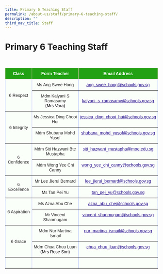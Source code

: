 ```yaml
---
title: Primary 6 Teaching Staff
permalink: /about-us/staff/primary-6-teaching-staff/
description: ""
third_nav_title: Staff
---
```

Primary 6 Teaching Staff
========================

<br>

<style type="text/css">
.tg  {border-collapse:collapse;border-color:#aabcfe;border-spacing:0;}
.tg td{background-color:#e8edff;border-color:#aabcfe;border-style:solid;border-width:1px;color:#669;
  font-family:Arial, sans-serif;font-size:14px;overflow:hidden;padding:10px 5px;word-break:normal;}
.tg th{background-color:#b9c9fe;border-color:#aabcfe;border-style:solid;border-width:1px;color:#039;
  font-family:Arial, sans-serif;font-size:14px;font-weight:normal;overflow:hidden;padding:10px 5px;word-break:normal;}
.tg .tg-g24l{background-color:#FBFFFA;border-color:inherit;color:#21088A;font-weight:bold;text-align:center;
  text-decoration:underline;vertical-align:top}
.tg .tg-ug26{background-color:#FBFFFA;border-color:inherit;color:#222;text-align:center;vertical-align:middle}
.tg .tg-ehgc{background-color:#22A114;border-color:#ffccc9;color:#FBFFFA;font-weight:bold;text-align:center;vertical-align:top}
.tg .tg-djmn{background-color:#FBFFFA;border-color:inherit;color:#222;text-align:center;vertical-align:middle}
.tg .tg-33ww{background-color:#FBFFFA;border-color:inherit;color:#21088A;font-weight:bold;text-align:center;
  text-decoration:underline;vertical-align:top}
</style>
<table class="tg">
<thead>
  <tr>
    <th class="tg-ehgc">Class</th>
    <th class="tg-ehgc">Form Teacher</th>
    <th class="tg-ehgc">Email Address</th>
  </tr>
</thead>
<tbody>
  <tr>
    <td class="tg-djmn" rowspan="2"><span style="color:#222;background-color:#FBFFFA">6 Respect</span></td>
    <td class="tg-djmn"><span style="color:#222;background-color:#FBFFFA">Ms Ang Swee Hong</span></td>
    <td class="tg-33ww"><a href="mailto:ang_swee_hong@schools.gov.sg"><span style="font-weight:500;text-decoration:underline;color:#21088A">ang_swee_hong@schools.gov.sg</span></a></td>
  </tr>
  <tr>
    <td class="tg-ug26"><span style="color:#222;background-color:#FBFFFA">Mdm Kalyani S Ramasamy</span><br><span style="color:#000;background-color:#FFF"> (Mrs Vara)</span><br></td>
    <td class="tg-g24l" style="text-align: center; vertical-align: middle;"><a href="mailto:kalyani_s_ramasamy@schools.gov.sg"><span style="font-weight:500;text-decoration:underline;color:#21088A">kalyani_s_ramasamy@schools.gov.sg</span></a><br></td>
  </tr>
  <tr>
    <td class="tg-djmn" rowspan="2"><span style="color:#222;background-color:#FBFFFA">6 Integrity</span></td>
    <td class="tg-djmn"><span style="color:#222;background-color:#FBFFFA">Ms Jessica Ding Chooi Hui</span></td>
    <td class="tg-33ww"><a href="mailto:jessica_ding_chooi_hui@schools.gov.sg"><span style="font-weight:500;text-decoration:underline;color:#21088A">jessica_ding_chooi_hui@schools.gov.sg</span></a></td>
  </tr>
  <tr>
    <td class="tg-ug26"><span style="color:#222;background-color:#FBFFFA">Mdm Shubana Mohd Yusof</span><br></td>
    <td class="tg-g24l"><a href="mailto:shubana_mohd_yusof@schools.gov.sg"><span style="font-weight:500;text-decoration:underline;color:#21088A">shubana_mohd_yusof@schools.gov.sg</span></a><br></td>
  </tr>
  <tr>
    <td class="tg-djmn" rowspan="2"><span style="color:#222;background-color:#FBFFFA">6 Confidence</span></td>
    <td class="tg-djmn"><span style="color:#222;background-color:#FBFFFA">Mdm Siti Hazwani Bte Mustapha</span></td>
    <td class="tg-33ww"><a href="mailto:siti_hazwani_mustapha@moe.edu.sg"><span style="font-weight:500;text-decoration:underline;color:#21088A">siti_hazwani_mustapha@moe.edu.sg</span></a></td>
  </tr>
  <tr>
    <td class="tg-ug26"><span style="color:#222;background-color:#FBFFFA">Mdm Wong Yee Chi Canny</span></td>
    <td class="tg-g24l"><a href="mailto:wong_yee_chi_canny@schools.gov.sg"><span style="font-weight:500;text-decoration:underline;color:#21088A">wong_yee_chi_canny@schools.gov.sg</span></a></td>
  </tr>
  <tr>
    <td class="tg-djmn" rowspan="2"><span style="color:#222;background-color:#FBFFFA">6 Excellence</span></td>
    <td class="tg-djmn"><span style="color:#222;background-color:#FBFFFA">Mr Lee Jierui Bernard</span><br></td>
    <td class="tg-33ww"><a href="mailto:lee_jierui_bernard@schools.gov.sg"><span style="font-weight:500;text-decoration:underline;color:#21088A">lee_jierui_bernard@schools.gov.sg</span></a><br></td>
  </tr>
  <tr>
    <td class="tg-ug26"><span style="color:#222;background-color:#FBFFFA">Ms Tan Pei Yu</span></td>
    <td class="tg-g24l"><a href="mailto:tan_pei_yu@schools.gov.sg"><span style="font-weight:500;text-decoration:underline;color:#21088A">tan_pei_yu@schools.gov.sg</span></a></td>
  </tr>
  <tr>
    <td class="tg-djmn" rowspan="2"><span style="color:#222;background-color:#FBFFFA">6 Aspiration</span></td>
    <td class="tg-djmn"><span style="color:#222;background-color:#FBFFFA">Ms Azna Abu Che</span><br></td>
    <td class="tg-33ww"><a href="mailto:azna_abu_che@schools.gov.sg"><span style="font-weight:500;text-decoration:underline;color:#21088A">azna_abu_che@schools.gov.sg</span></a><br></td>
  </tr>
  <tr>
    <td class="tg-ug26"><span style="color:#222;background-color:#FBFFFA">Mr Vincent Shanmugam</span><br></td>
    <td class="tg-g24l"><a href="mailto:vincent_shanmugam@schools.gov.sg"><span style="font-weight:500;text-decoration:underline;color:#21088A">vincent_shanmugam@schools.gov.sg</span></a><br></td>
  </tr>
  <tr>
    <td class="tg-djmn" rowspan="2"><span style="color:#222;background-color:#FBFFFA">6 Grace</span></td>
    <td class="tg-djmn"><span style="color:#222;background-color:#FBFFFA">Mdm Nur Martina Ismail</span><br></td>
    <td class="tg-33ww"><a href="mailto:nur_martina_ismail@schools.gov.sg"><span style="font-weight:500;text-decoration:underline;color:#21088A">nur_martina_ismail@schools.gov.sg</span></a></td>
  </tr>
  <tr>
    <td class="tg-ug26"><span style="color:#222;background-color:#FBFFFA">Mdm Chua Chuu Luan</span><br><span style="color:#000;background-color:#FFF">(Mrs Rose Sim)</span><br></td>
    <td class="tg-g24l"><a href="mailto:chua_chuu_luan@schools.gov.sg"><span style="font-weight:500;text-decoration:underline;color:#21088A">chua_chuu_luan@schools.gov.sg</span></a></td>
  </tr>
	  <tr>
    <td class="tg-djmn"><span style="color:#222;background-color:#FBFFFA"></span></td>
    <td class="tg-djmn"><span style="color:#222;background-color:#FBFFFA"></span><br></td>
    <td class="tg-33ww"></td>
  </tr>
 
</tbody>
</table>